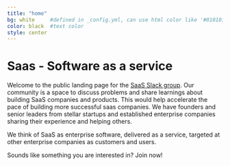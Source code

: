 ```yaml
---
title: "home"
bg: white     #defined in _config.yml, can use html color like '#010101'
color: black  #text color
style: center
---
```


# Saas - Software as a service

Welcome to the public landing page for the <a href="https://all-about-saas.slack.com/">SaaS Slack group</a>. 
Our community is a space to discuss problems and share learnings about building SaaS companies and products.
This would help accelerate the pace of building  more successful saas companies. We have founders and senior
 leaders from stellar startups and established enterprise companies sharing their experience and helping 
 others.

We think of SaaS as enterprise software, delivered as a service, 
targeted at other enterprise companies as customers and users.

 Sounds like something you are interested in? Join now!
